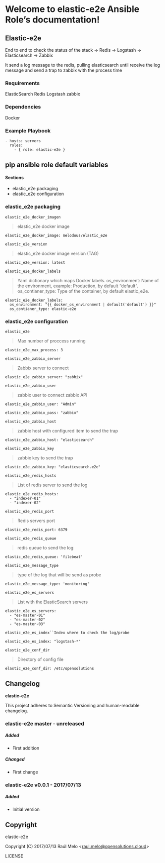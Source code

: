 Welcome to elastic-e2e Ansible Role’s documentation!
====================================================

Elastic-e2e
-----------

End to end to check the status of the stack -&gt; Redis -&gt; Logstash
-&gt; Elasticsearch -&gt; Zabbix

It send a log message to the redis, pulling elasticsearch until receive
the log message and send a trap to zabbix with the process time

### Requirements

ElasticSearch Redis Logstash zabbix

### Dependencies

Docker

### Example Playbook

    - hosts: servers
      roles:
        - { role: elastic-e2e }

pip ansible role default variables
----------------------------------

#### Sections

-   elastic\_e2e packaging
-   elastic\_e2e configuration

### elastic\_e2e packaging

`elastic_e2e_docker_imagen`

> elastic\_e2e docker image

    elastic_e2e_docker_image: melodous/elastic_e2e

`elastic_e2e_version`

> elastic\_e2e docker image version (TAG)

    elastic_e2e_version: latest

`elastic_e2e_docker_labels`

> Yaml dictionary which maps Docker labels. os\_environment: Name of the
> environment, example: Production, by default “default”.
> os\_contianer\_type: Type of the container, by default elastic\_e2e.

    elastic_e2e_docker_labels:
      os_environment: "{{ docker_os_environment | default('default') }}"
      os_contianer_type: elastic-e2e

### elastic\_e2e configuration

`elastic_e2e`

> Max number of proccess running

    elastic_e2e_max_process: 3

`elastic_e2e_zabbix_server`

> Zabbix server to connect

    elastic_e2e_zabbix_server: "zabbix"

`elastic_e2e_zabbix_user`

> zabbix user to connect zabbix API

    elastic_e2e_zabbix_user: "Admin"

    elastic_e2e_zabbix_pass: "zabbix"

`elastic_e2e_zabbix_host`

> zabbix host with configured item to send the trap

    elastic_e2e_zabbix_host: "elasticsearch"

`elastic_e2e_zabbix_key`

> zabbix key to send the trap

    elastic_e2e_zabbix_key: "elasticsearch.e2e"

`elastic_e2e_redis_hosts`

> List of redis server to send the log

    elastic_e2e_redis_hosts:
      - "indexer-01"
      - "indexer-02"

`elastic_e2e_redis_port`

> Redis servers port

    elastic_e2e_redis_port: 6379

`elastic_e2e_redis_queue`

> redis queue to send the log

    elastic_e2e_redis_queue: 'filebeat'

`elastic_e2e_message_type`

> type of the log that will be send as probe

    elastic_e2e_message_type: 'monitoring'

`elastic_e2e_es_servers`

> List with the ElasticSearch servers

    elastic_e2e_es_servers:
      - "es-master-01"
      - "es-master-02"
      - "es-master-03"

`elastic_e2e_es_index``Index where to check the log/probe`

    elastic_e2e_es_index: "logstash-*"

`elastic_e2e_conf_dir`

> Directory of config file

    elastic_e2e_conf_dir: /etc/opensolutions

Changelog
---------

**elastic-e2e**

This project adheres to Semantic Versioning and human-readable
changelog.

### elastic-e2e master - unreleased

##### Added

-   First addition

##### Changed

-   First change

### elastic-e2e v0.0.1 - 2017/07/13

##### Added

-   Initial version

Copyright
---------

elastic-e2e

Copyright (C) 2017/07/13 Raúl Melo
&lt;<raul.melo@opensolutions.cloud>&gt;

LICENSE
